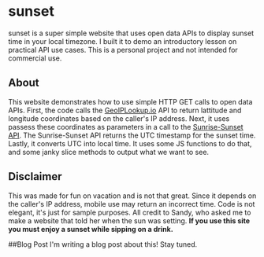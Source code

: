 # sunset
sunset is a super simple website that uses open data APIs to display sunset time in your local timezone. 
I built it to demo an introductory lesson on practical API use cases. 
This is a personal project and not intended for commercial use.

## About
This website demonstrates how to use simple HTTP GET calls to open data APIs. 
First, the code calls the [GeoIPLookup.io](GeoIPLookup.io) API to return lattitude and longitude coordinates based on the caller's IP address.
Next, it uses passess these coordinates as parameters in a call to the [Sunrise-Sunset API](https://sunrise-sunset.org/api).
The Sunrise-Sunset API returns the UTC timestamp for the sunset time.
Lastly, it converts UTC into local time. It uses some JS functions to do that, and some janky slice methods to output what we want to see.

## Disclaimer
This was made for fun on vacation and is not that great. Since it depends on the caller's IP address, mobile use may return an incorrect time.
Code is not elegant, it's just for sample purposes.
All credit to Sandy, who asked me to make a website that told her when the sun was setting. 
**If you use this site you must enjoy a sunset while sipping on a drink.**

##Blog Post
I'm writing a blog post about this! Stay tuned. 
